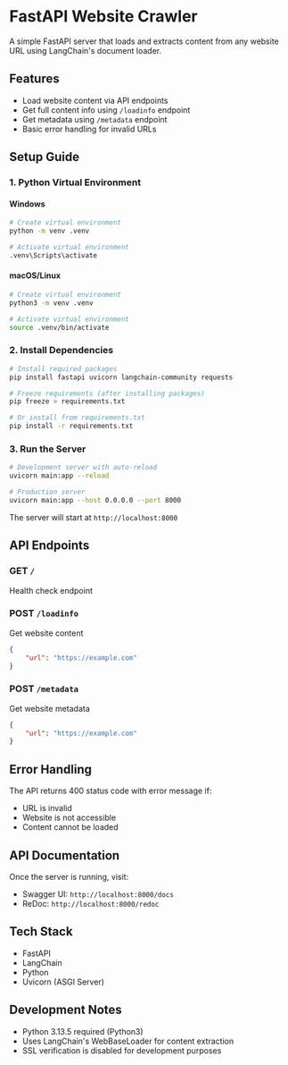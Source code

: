 # FastAPI Website Crawler

A simple FastAPI server that loads and extracts content from any website URL using LangChain's document loader.

## Features
- Load website content via API endpoints
- Get full content info using `/loadinfo` endpoint
- Get metadata using `/metadata` endpoint
- Basic error handling for invalid URLs

## Setup Guide

### 1. Python Virtual Environment

#### Windows
```bash
# Create virtual environment
python -m venv .venv

# Activate virtual environment
.venv\Scripts\activate
```

#### macOS/Linux
```bash
# Create virtual environment
python3 -m venv .venv

# Activate virtual environment
source .venv/bin/activate
```

### 2. Install Dependencies

```bash
# Install required packages
pip install fastapi uvicorn langchain-community requests

# Freeze requirements (after installing packages)
pip freeze > requirements.txt

# Or install from requirements.txt
pip install -r requirements.txt
```

### 3. Run the Server

```bash
# Development server with auto-reload
uvicorn main:app --reload

# Production server
uvicorn main:app --host 0.0.0.0 --port 8000
```

The server will start at `http://localhost:8000`

## API Endpoints

### GET `/`
Health check endpoint

### POST `/loadinfo`
Get website content
```json
{
    "url": "https://example.com"
}
```

### POST `/metadata`
Get website metadata
```json
{
    "url": "https://example.com"
}
```

## Error Handling
The API returns 400 status code with error message if:
- URL is invalid
- Website is not accessible
- Content cannot be loaded

## API Documentation
Once the server is running, visit:
- Swagger UI: `http://localhost:8000/docs`
- ReDoc: `http://localhost:8000/redoc`

## Tech Stack
- FastAPI
- LangChain
- Python
- Uvicorn (ASGI Server)

## Development Notes
- Python 3.13.5 required (Python3)
- Uses LangChain's WebBaseLoader for content extraction
- SSL verification is disabled for development purposes
